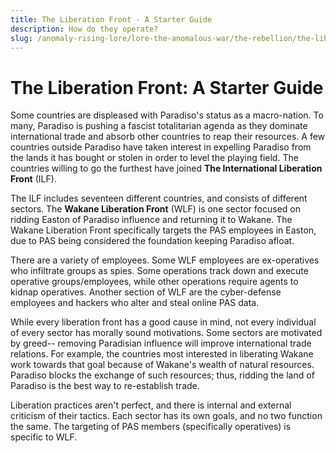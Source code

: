 ```yaml
---
title: The Liberation Front - A Starter Guide
description: How do they operate?
slug: /anomaly-rising-lore/lore-the-anomalous-war/the-rebellion/the-liberation-front-a-starter-guide
---
```


# The Liberation Front: A Starter Guide

Some countries are displeased with Paradiso's status as a macro-nation. To many, Paradiso is pushing a fascist totalitarian agenda as they dominate international trade and absorb other countries to reap their resources. A few countries outside Paradiso have taken interest in expelling Paradiso from the lands it has bought or stolen in order to level the playing field. The countries willing to go the furthest have joined **The International Liberation Front** (ILF).

The ILF includes seventeen different countries, and consists of different sectors. The **Wakane Liberation Front** (WLF) is one sector focused on ridding Easton of Paradiso influence and returning it to Wakane. The Wakane Liberation Front specifically targets the PAS employees in Easton, due to PAS being considered the foundation keeping Paradiso afloat.

There are a variety of employees. Some WLF employees are ex-operatives who infiltrate groups as spies. Some operations track down and execute operative groups/employees, while other operations require agents to kidnap operatives. Another section of WLF are the cyber-defense employees and hackers who alter and steal online PAS data.

While every liberation front has a good cause in mind, not every individual of every sector has morally sound motivations. Some sectors are motivated by greed-- removing Paradisian influence will improve international trade relations. For example, the countries most interested in liberating Wakane work towards that goal because of Wakane's wealth of natural resources. Paradiso blocks the exchange of such resources; thus, ridding the land of Paradiso is the best way to re-establish trade.

Liberation practices aren't perfect, and there is internal and external criticism of their tactics. Each sector has its own goals, and no two function the same. The targeting of PAS members (specifically operatives) is specific to WLF.